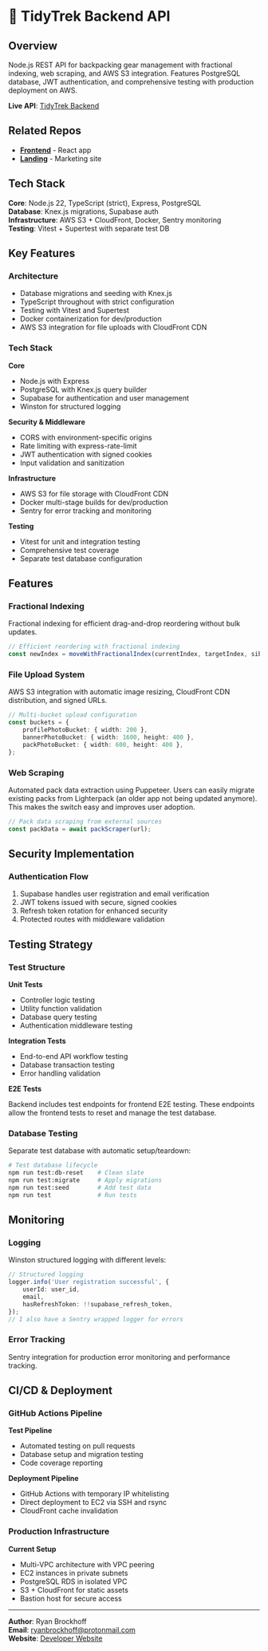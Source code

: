 # 🥾 TidyTrek Backend API

## Overview

Node.js REST API for backpacking gear management with fractional indexing, web scraping, and AWS S3 integration. Features PostgreSQL database, JWT authentication, and comprehensive testing with production deployment on AWS.

**Live API**: [TidyTrek Backend](https://api.tidytrek.co/)

## Related Repos
- **[Frontend](https://github.com/rwbrockhoff/tidytrek-frontend)** - React app
- **[Landing](https://github.com/rwbrockhoff/tt-landing)** - Marketing site

## Tech Stack

**Core**: Node.js 22, TypeScript (strict), Express, PostgreSQL  
**Database**: Knex.js migrations, Supabase auth  
**Infrastructure**: AWS S3 + CloudFront, Docker, Sentry monitoring  
**Testing**: Vitest + Supertest with separate test DB

## Key Features

### Architecture

- Database migrations and seeding with Knex.js
- TypeScript throughout with strict configuration
- Testing with Vitest and Supertest
- Docker containerization for dev/production
- AWS S3 integration for file uploads with CloudFront CDN

### Tech Stack

**Core**

- Node.js with Express
- PostgreSQL with Knex.js query builder
- Supabase for authentication and user management
- Winston for structured logging

**Security & Middleware**

- CORS with environment-specific origins
- Rate limiting with express-rate-limit
- JWT authentication with signed cookies
- Input validation and sanitization

**Infrastructure**

- AWS S3 for file storage with CloudFront CDN
- Docker multi-stage builds for dev/production
- Sentry for error tracking and monitoring

**Testing**

- Vitest for unit and integration testing
- Comprehensive test coverage
- Separate test database configuration

## Features

### Fractional Indexing

Fractional indexing for efficient drag-and-drop reordering without bulk updates.

```typescript
// Efficient reordering with fractional indexing
const newIndex = moveWithFractionalIndex(currentIndex, targetIndex, siblingIndexes);
```

### File Upload System

AWS S3 integration with automatic image resizing, CloudFront CDN distribution, and signed URLs.

```typescript
// Multi-bucket upload configuration
const buckets = {
	profilePhotoBucket: { width: 200 },
	bannerPhotoBucket: { width: 1600, height: 400 },
	packPhotoBucket: { width: 600, height: 400 },
};
```

### Web Scraping

Automated pack data extraction using Puppeteer. Users can easily migrate
existing packs from Lighterpack (an older app not being updated anymore).
This makes the switch easy and improves user adoption.

```typescript
// Pack data scraping from external sources
const packData = await packScraper(url);
```

## Security Implementation

### Authentication Flow

1. Supabase handles user registration and email verification
2. JWT tokens issued with secure, signed cookies
3. Refresh token rotation for enhanced security
4. Protected routes with middleware validation

## Testing Strategy

### Test Structure

**Unit Tests**

- Controller logic testing
- Utility function validation
- Database query testing
- Authentication middleware testing

**Integration Tests**

- End-to-end API workflow testing
- Database transaction testing
- Error handling validation

**E2E Tests**

Backend includes test endpoints for frontend E2E testing. These endpoints
allow the frontend tests to reset and manage the test database.

### Database Testing

Separate test database with automatic setup/teardown:

```bash
# Test database lifecycle
npm run test:db-reset    # Clean slate
npm run test:migrate     # Apply migrations
npm run test:seed        # Add test data
npm run test             # Run tests
```

## Monitoring

### Logging

Winston structured logging with different levels:

```typescript
// Structured logging
logger.info('User registration successful', {
	userId: user_id,
	email,
	hasRefreshToken: !!supabase_refresh_token,
});
// I also have a Sentry wrapped logger for errors
```

### Error Tracking

Sentry integration for production error monitoring and performance tracking.

## CI/CD & Deployment

### GitHub Actions Pipeline

**Test Pipeline**

- Automated testing on pull requests
- Database setup and migration testing
- Code coverage reporting

**Deployment Pipeline**

- GitHub Actions with temporary IP whitelisting
- Direct deployment to EC2 via SSH and rsync
- CloudFront cache invalidation

### Production Infrastructure

**Current Setup**

- Multi-VPC architecture with VPC peering
- EC2 instances in private subnets
- PostgreSQL RDS in isolated VPC
- S3 + CloudFront for static assets
- Bastion host for secure access

---

**Author**: Ryan Brockhoff  
**Email**: ryanbrockhoff@protonmail.com  
**Website**: [Developer Website](https://ryanbrockhoff.com/)
